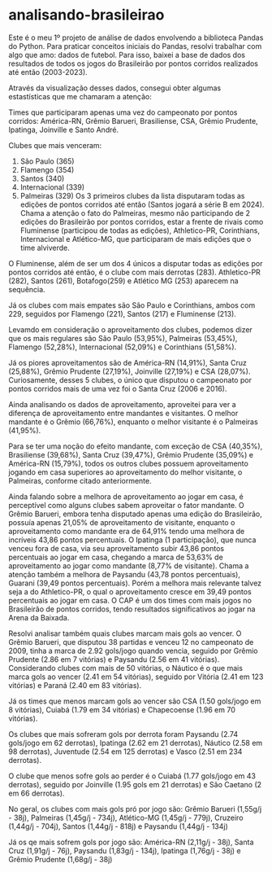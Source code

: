 # analisando-brasileirao

Este é o meu 1º projeto de análise de dados envolvendo a biblioteca Pandas do Python.
Para praticar conceitos iniciais do Pandas, resolvi trabalhar com algo que amo: dados de futebol.
Para isso, baixei a base de dados dos resultados de todos os jogos do Brasileirão por pontos corridos realizados até então (2003-2023).

Através da visualização desses dados, consegui obter algumas estastísticas que me chamaram a atenção:

Times que participaram apenas uma vez do campeonato por pontos corridos: América-RN, Grêmio Barueri, Brasiliense, CSA, Grêmio Prudente, Ipatinga, Joinville e Santo André.

Clubes que mais venceram:
1. São Paulo (365)
2. Flamengo (354)
3. Santos (340)
4. Internacional (339)
5. Palmeiras (329)
Os 3 primeiros clubes da lista disputaram todas as edições de pontos corridos até então (Santos jogará a série B em 2024).
Chama a atenção o fato do Palmeiras, mesmo não participando de 2 edições do Brasileirão por pontos corridos, estar a frente de rivais como Fluminense (participou de todas as edições), Athletico-PR, Corinthians, Internacional e Atlético-MG, que participaram de mais edições que o time alviverde.

O Fluminense, além de ser um dos 4 únicos a disputar todas as edições por pontos corridos até então, é o clube com mais derrotas (283). Athletico-PR (282), Santos (261), Botafogo(259) e Atlético MG (253) aparecem na sequência.

Já os clubes com mais empates são São Paulo e Corinthians, ambos com 229, seguidos por Flamengo (221), Santos (217) e Fluminense (213).

Levamdo em consideração o aproveitamento dos clubes, podemos dizer que os mais regulares são São Paulo (53,95%), Palmeiras (53,45%), Flamengo (52,28%), Internacional (52,09%) e Corinthians (51,58%).

Já os piores aproveitamentos são de América-RN (14,91%), Santa Cruz (25,88%), Grêmio Prudente (27,19%), Joinville (27,19%) e CSA (28,07%). Curiosamente, desses 5 clubes, o único que disputou o campeonato por pontos corridos mais de uma vez foi o Santa Cruz (2006 e 2016).

Ainda analisando os dados de aproveitamento, aproveitei para ver a diferença de aproveitamento entre mandantes e visitantes. O melhor mandante é o Grêmio (66,76%), enquanto o melhor visitante é o Palmeiras (41,95%). 

Para se ter uma noção do efeito mandante, com exceção de CSA (40,35%), Brasiliense (39,68%), Santa Cruz (39,47%), Grêmio Prudente (35,09%) e América-RN (15,79%), todos os outros clubes possuem aproveitamento jogando em casa superiores ao aproveitamento do melhor visitante, o Palmeiras, conforme citado anteriormente.

Ainda falando sobre a melhora de aproveitamento ao jogar em casa, é perceptível como alguns clubes sabem aproveitar o fator mandante. 
O Grêmio Barueri, embora tenha disputado apenas uma edição do Brasileirão, possuía apenas 21,05% de aproveitamento de visitante, enquanto o aproveitamento como mandante era de 64,91% tendo uma melhora de incríveis 43,86 pontos percentuais.
O Ipatinga (1 participação), que nunca venceu fora de casa, via seu aproveitamento subir 43,86 pontos percentuais ao jogar em casa, chegando a marca de 53,63% de aproveitamento ao jogar como mandante (8,77% de visitante).
Chama a atenção também a melhora de Paysandu (43,78 pontos percentuais), Guarani (39,49 pontos percentuais).
Porém a melhora mais relevante talvez seja a do Athletico-PR, o qual o aproveitamento cresce em 39,49 pontos percentuais ao jogar em casa. O CAP é um dos times com mais jogos no Brasileirão de pontos corridos, tendo resultados significativos ao jogar na Arena da Baixada.

Resolvi analisar também quais clubes marcam mais gols ao vencer. O Grêmio Barueri, que disputou 38 partidas e venceu 12 no campeonato de 2009, tinha a marca de 2.92 gols/jogo quando vencia, seguido por Grêmio Prudente (2.86 em 7 vitórias) e Paysandu (2.56 em 41 vitórias).
Considerando clubes com mais de 50 vitórias, o Náutico é o que mais marca gols ao vencer (2.41 em 54 vitórias), seguido por Vitória (2.41 em 123 vitórias) e Paraná (2.40 em 83 vitórias).

Já os times que menos marcam gols ao vencer são CSA (1.50 gols/jogo em 8 vitórias), Cuiabá (1.79 em 34 vitórias) e Chapecoense (1.96 em 70 vitórias).

Os clubes que mais sofreram gols por derrota foram Paysandu (2.74 gols/jogo em 62 derrotas), Ipatinga (2.62 em 21 derrotas), Náutico (2.58 em 98 derrotas), Juventude (2.54 em 125 derrotas) e Vasco (2.51 em 234 derrotas).

O clube que menos sofre gols ao perder é o Cuiabá (1.77 gols/jogo em 43 derrotas), seguido por Joinville (1.95 gols em 21 derrotas) e São Caetano (2 em 66 derrotas).

No geral, os clubes com mais gols pró por jogo são: Grêmio Barueri (1,55g/j - 38j), Palmeiras (1,45g/j - 734j), Atlético-MG (1,45g/j - 779j), Cruzeiro (1,44g/j - 704j), Santos (1,44g/j - 818j) e Paysandu (1,44g/j - 134j)

Já os qe mais sofrem gols por jogo são: América-RN (2,11g/j - 38j), Santa Cruz (1,91g/j - 76j), Paysandu (1,83g/j - 134j), Ipatinga (1,76g/j - 38j) e Grêmio Prudente (1,68g/j - 38j)